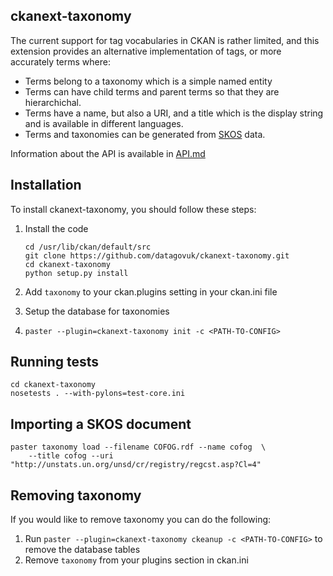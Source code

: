 ## ckanext-taxonomy

The current support for tag vocabularies in CKAN is rather limited, and this extension provides an alternative implementation of tags, or more accurately terms where:

* Terms belong to a taxonomy which is a simple named entity
* Terms can have child terms and parent terms so that they are hierarchichal.
* Terms have a name, but also a URI, and a title which is the display string and is available in different languages.
* Terms and taxonomies can be generated from [SKOS](http://www.w3.org/2004/02/skos/specs) data.

Information about the API is available in [API.md](API.md)

## Installation

To install ckanext-taxonomy, you should follow these steps:

1. Install the code

    ```
    cd /usr/lib/ckan/default/src
    git clone https://github.com/datagovuk/ckanext-taxonomy.git
    cd ckanext-taxonomy
    python setup.py install 
    ```

2. Add ```taxonomy``` to your ckan.plugins setting in your ckan.ini file
3. Setup the database for taxonomies
4. 
    ```
    paster --plugin=ckanext-taxonomy init -c <PATH-TO-CONFIG>
    ```


## Running tests

```
cd ckanext-taxonomy
nosetests . --with-pylons=test-core.ini 
```

## Importing a SKOS document

```
paster taxonomy load --filename COFOG.rdf --name cofog  \
    --title cofog --uri "http://unstats.un.org/unsd/cr/registry/regcst.asp?Cl=4"
```

## Removing taxonomy

If you would like to remove taxonomy you can do the following:

1. Run ```paster --plugin=ckanext-taxonomy ckeanup -c <PATH-TO-CONFIG>``` to remove the database tables
2. Remove ```taxonomy``` from your plugins section in ckan.ini